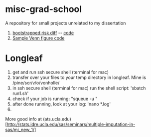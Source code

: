 # misc-grad-school

A repository for small projects unrelated to my dissertation


1. [bootstrapped risk diff](http://htmlpreview.github.com/?https://github.com/avonholle/misc-grad-school/blob/master/survival/risk-diff.html)  -- [code](/survival/risk-diff.Rmd)
2. [Sample Venn figure code](/venn/Sample-Venn.Rmd)


# Longleaf

1. get and run ssh secure shell (terminal for mac)
2. transfer over your files to your temp directory in longleaf. Mine is /pine/scr/v/o/vonholle/
3. in ssh secure shell (terminal for mac) run the shell script: 'sbatch run1.sh'
4. check if your job is running: "squeue -u <onyen>"
5. after done running, look at your log: 'nano *.log'
6. 

More good info at (ats.ucla.edu)[http://stats.idre.ucla.edu/sas/seminars/multiple-imputation-in-sas/mi_new_1/]
